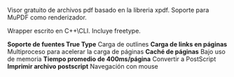 Visor gratuito de archivos pdf basado en la libreria xpdf. Soporte para MuPDF como renderizador.

Wrapper escrito en C++\CLI. Incluye freetype.

**Soporte de fuentes True Type** Carga de outlines
**Carga de links en páginas** Multiproceso para acelerar la carga de páginas
**Caché de páginas** Bajo uso de memoria
**Tiempo promedio de 400ms/página** Convertir a PostScript
**Imprimir archivo postscript** Navegación con mouse
